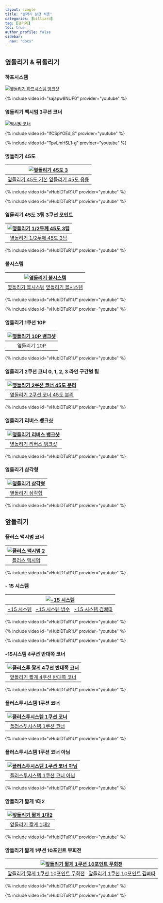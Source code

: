 ```yaml
---
layout: single
title: "갤러리 실전 적용"
categories: [billiard]
tag: [갤러리]
toc: true
author_profile: false
sidebar:
  nav: "docs"
---
```


## 옆돌리기 & 뒤돌리기

### 하프시스템

[![옆돌리기 하프시스템 뱅크샷](/images/하프시스템.png)](https://docs.google.com/presentation/d/18SuGZdPHo0peVWnCE6XZJWp2pjl36BwU/edit?usp=sharing&ouid=114978849290694301670&rtpof=true&sd=true)

{% include video id="sajapw8NUF0" provider="youtube" %}

### 옆돌리기 맥시멈 3쿠션 코너

[![맥시멈 코너](/images/%EB%A7%A5%EC%8B%9C%EB%A9%88%EC%BD%94%EB%84%88_%EA%B9%80%EB%B9%A0%EB%94%B0_%EC%AB%91%ED%94%84%EB%A1%9C.jpg)](https://docs.google.com/presentation/d/1lMZ8g0oEIXeBOgvQKy44qnTor79iP3ew/edit?usp=sharing&ouid=114978849290694301670&rtpof=true&sd=true)

{% include video id="lfCSpYOEd_8" provider="youtube" %}

{% include video id="TpvLmHSL1-g" provider="youtube" %}

### 옆돌리기 45도

| [![옆돌리기 45도 3](/images/%EC%98%86%EB%8F%8C%EB%A6%AC%EA%B8%B0%2045%EB%8F%84%203.png)](https://docs.google.com/presentation/d/19cUgyuKEm9MIKVj9IPVrQKUerSP2IKCy/edit?usp=sharing&ouid=114978849290694301670&rtpof=true&sd=true) |
| :---: |
| [옆돌리기 45도 기본](https://youtu.be/-cu6XQoR7KY)  [옆돌리기 45도 응용](https://youtu.be/cho3B6SKSks)|
{% include video id="vHubiDTuR1U" provider="youtube" %}

{% include video id="vHubiDTuR1U" provider="youtube" %}

### 옆돌리기 45도 3팁 3쿠션 포인트

| [![옆돌리기 1/2두께 45도 3팁](/images/%EC%98%86%EB%8F%8C%EB%A6%AC%EA%B8%B0%2045%EB%8F%84.png)](https://docs.google.com/presentation/d/1KJLQsGRRDMouwWC4p62JSdnNiuA8Qv2W/edit?usp=sharing&ouid=114978849290694301670&rtpof=true&sd=true) |
| :---: |
| [옆돌리기 1/2두께 45도 3팁](https://youtu.be/hWWACPzduy0) |
{% include video id="vHubiDTuR1U" provider="youtube" %}

### 볼시스템

| [![옆돌리기 볼시스템](/images/%EC%98%86%EB%8F%8C%EB%A6%AC%EA%B8%B0%20%EB%B3%BC%EC%8B%9C%EC%8A%A4%ED%85%9C.png) ](https://docs.google.com/presentation/d/1xcjMoQ0Iyxm9He_0AumZNRHIt6Zso0Yw/edit?usp=sharing&ouid=114978849290694301670&rtpof=true&sd=true)| 
| :---: |
| [옆돌리기 볼시스템](https://youtu.be/VCX-M3UWmFE?si=t0VBqGyAK-TmZCBS)  [옆돌리기 볼시스템](https://youtu.be/4-4JL8XjSrQ)|
{% include video id="vHubiDTuR1U" provider="youtube" %}

{% include video id="vHubiDTuR1U" provider="youtube" %}

### 옆돌리기 1쿠션 10P

| [![옆돌리기 10P 뱅크샷](/images/옆돌리기_10P_예시1.png)](/images/옆돌리기_10P_예시1.png) |
| :---: |
| [옆돌리기 10P](https://youtu.be/b97OCdJfUIU) |
{% include video id="vHubiDTuR1U" provider="youtube" %}

### 옆돌리기 2쿠션 코너 0, 1, 2, 3 라인 구간별 팁

| [![옆돌리기 2쿠션 코너 45도 분리](/images/%EC%98%86%EB%8F%8C%EB%A6%AC%EA%B8%B0%202%EC%BF%A0%EC%85%98%20%EC%BD%94%EB%84%88%2045%EB%8F%84%20%EB%B6%84%EB%A6%AC.png)](https://docs.google.com/presentation/d/1tweQpdFk0BksZxnj0Bm2PV-zzbRPuHWA/edit?usp=sharing&ouid=114978849290694301670&rtpof=true&sd=true) |
| :---: |
| [옆돌리기  2쿠션 코너 45도 분리](https://youtu.be/dTDnAypZxFc) |
{% include video id="vHubiDTuR1U" provider="youtube" %}

### 옆돌리기 리버스 뱅크샷

| [![옆돌리기 리버스 뱅크샷](/images/옆돌리기_리버스_뱅크샷.png)](https://docs.google.com/presentation/d/1bnmdkWm1eR2GDWvEU-FsoCT5efAtsbNB/edit?usp=sharing&ouid=114978849290694301670&rtpof=true&sd=true) |
| :---: |
| [옆돌리기 리버스 뱅크샷](https://youtu.be/0IU18iPyZGY) |
{% include video id="vHubiDTuR1U" provider="youtube" %}

### 옆돌리기 삼각형

| [![옆돌리기 삼각형](/images/%EC%98%86%EB%8F%8C%EB%A6%AC%EA%B8%B0%20%EC%82%BC%EA%B0%81%ED%98%95.png)](https://docs.google.com/presentation/d/18A1LBm4L6ta99CAWerTECGixH9m1ziPX/edit?usp=sharing&ouid=114978849290694301670&rtpof=true&sd=true) |
| :---: |
| [옆돌리기 삼각형](https://youtu.be/QRhNScWrNTY?si=H1xkmKh9W-3TMtbN) |
{% include video id="vHubiDTuR1U" provider="youtube" %}

## 앞돌리기

### 플러스 맥시멈 코너

| [![플러스 맥시멈 2](/images/%ED%94%8C%EB%9F%AC%EC%8A%A4%20%EB%A7%A5%EC%8B%9C%EB%A9%88%202.png)](https://docs.google.com/presentation/d/1tQmP5sct10jREQ9mjUFSxhTLzvkTDAZf/edit?usp=sharing&ouid=114978849290694301670&rtpof=true&sd=true) |
| :---: |
| [플러스 맥시멈](https://youtu.be/jByS9aGl7zE) |
{% include video id="vHubiDTuR1U" provider="youtube" %}

### - 15 시스템

| [![-15 시스템](/images/-15%EC%8B%9C%EC%8A%A4%ED%85%9C.png)](https://docs.google.com/presentation/d/1kYuMbk5D2UwU5M4vhKeL_EVX-6QlrCwr/edit?usp=sharing&ouid=114978849290694301670&rtpof=true&sd=true) |
| :---: |
| [-15 시스템](https://youtu.be/5V1Dk4I0T5M) &nbsp; [-15 시스템 방수](https://youtu.be/fjuuTZ2lxtQ) &nbsp; [-15 시스템 김빠따](https://youtu.be/9BeXgY2HN-M?si=16VpwLr7pkvHTQ9D) |
{% include video id="vHubiDTuR1U" provider="youtube" %}

{% include video id="vHubiDTuR1U" provider="youtube" %}

{% include video id="vHubiDTuR1U" provider="youtube" %}

### -15시스템 4쿠션 반대쪽 코너

| [![플러스투 짧게 4쿠션 반대쪽 코너](/images/%ED%94%8C%EB%9F%AC%EC%8A%A4%ED%88%AC%20%EC%A7%A7%EA%B2%8C%204%EC%BF%A0%EC%85%98%20%EB%B0%98%EB%8C%80%EC%AA%BD%20%EC%BD%94%EB%84%88.png)](/images/%ED%94%8C%EB%9F%AC%EC%8A%A4%ED%88%AC%20%EC%A7%A7%EA%B2%8C%204%EC%BF%A0%EC%85%98%20%EB%B0%98%EB%8C%80%EC%AA%BD%20%EC%BD%94%EB%84%88.png) |
| :---: |
| [앞돌리기 짧게 4쿠션 반대쪽 코너](https://youtu.be/7FvJYSLrj_0) |
{% include video id="vHubiDTuR1U" provider="youtube" %}

### 플러스투시스템 1쿠션 코너

| [![플러스투시스템 1쿠션 코너](/images/%ED%94%8C%EB%9F%AC%EC%8A%A4%ED%88%AC%EC%8B%9C%EC%8A%A4%ED%85%9C%201%EC%BF%A0%EC%85%98%20%EC%BD%94%EB%84%88.png)](/images/%ED%94%8C%EB%9F%AC%EC%8A%A4%ED%88%AC%EC%8B%9C%EC%8A%A4%ED%85%9C%201%EC%BF%A0%EC%85%98%20%EC%BD%94%EB%84%88.png) |
| :---: |
| [플러스투시스템 1쿠션 코너](https://youtu.be/8FYMo5XUTvw) |
{% include video id="vHubiDTuR1U" provider="youtube" %}

### 플러스투시스템 1쿠션 코너 아님

| [![플러스투시스템 1쿠션 코너 아님](/images/%ED%94%8C%EB%9F%AC%EC%8A%A4%ED%88%AC%EC%8B%9C%EC%8A%A4%ED%85%9C%201%EC%BF%A0%EC%85%98%20%EC%BD%94%EB%84%88%20%EC%95%84%EB%8B%98.png)](/images/%ED%94%8C%EB%9F%AC%EC%8A%A4%ED%88%AC%EC%8B%9C%EC%8A%A4%ED%85%9C%201%EC%BF%A0%EC%85%98%20%EC%BD%94%EB%84%88%20%EC%95%84%EB%8B%98.png) |
| :---: |
| [플러스투시스템 1쿠션 코너 아님](https://youtu.be/8FYMo5XUTvw) |
{% include video id="vHubiDTuR1U" provider="youtube" %}

### 앞돌리기 짧게 1대2

| [![앞돌리기 짧게 1대2](/images/%EC%95%9E%EB%8F%8C%EB%A6%AC%EA%B8%B0%20%EC%A7%A7%EA%B2%8C%201%EB%8C%802.png)](https://docs.google.com/presentation/d/1RpTPgkXp-CvMzvkJ9o_UTMx2z303d4P9/edit?usp=sharing&ouid=114978849290694301670&rtpof=true&sd=true) |
| :---: |
| [앞돌리기 짧게 1대2](https://youtu.be/86cc4-5INbQ?si=CVO_qG578UIj7qx0) |
{% include video id="vHubiDTuR1U" provider="youtube" %}

### 앞돌리기 짧게 1쿠션 10포인트 무회전

| [![앞돌리기 짧게 1쿠션 10포인트 무회전](/images/%EC%95%9E%EB%8F%8C%EB%A6%AC%EA%B8%B0%20%EC%A7%A7%EA%B2%8C%201%EC%BF%A0%EC%85%98%201%ED%8F%AC%EC%9D%B8%ED%8A%B8%20%EB%AC%B4%ED%9A%8C%EC%A0%84.png)](https://docs.google.com/presentation/d/1E-hLUQWz4RoGQKwwbyHFEJ1czejph08W/edit?usp=sharing&ouid=114978849290694301670&rtpof=true&sd=true) |
| :---: |
| [앞돌리기 짧게 1쿠션 10포인트 무회전](https://youtu.be/DbwJh4VRL9Q) &nbsp; [앞돌리기 1쿠션 10포인트 김빠따](https://youtu.be/CLCpmykB7sc?si=pHf0cg2Ja0Hmd_uw) |
{% include video id="vHubiDTuR1U" provider="youtube" %}

{% include video id="vHubiDTuR1U" provider="youtube" %}

